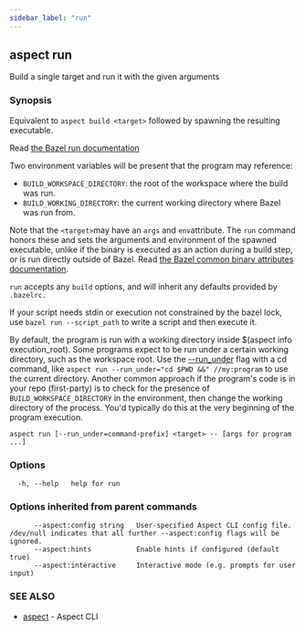 ```yaml
---
sidebar_label: "run"
---
```

## aspect run

Build a single target and run it with the given arguments

### Synopsis

Equivalent to `aspect build <target>` followed by spawning the resulting executable.

Read [the Bazel run documentation](https://bazel.build/docs/user-manual#running-executables)

Two environment variables will be present that the program may reference:
- `BUILD_WORKSPACE_DIRECTORY`: the root of the workspace where the build was run.
- `BUILD_WORKING_DIRECTORY`: the current working directory where Bazel was run from.

Note that the `<target>`may have an `args` and `env`attribute. The `run` command honors these and
sets the arguments and environment of the spawned executable, unlike if the binary is executed as
an action during a build step, or is run directly outside of Bazel.
Read [the Bazel common binary attributes documentation](https://bazel.build/reference/be/common-definitions#common-attributes-binaries).

`run` accepts any `build` options, and will inherit any defaults provided by `.bazelrc.`

If your script needs stdin or execution not constrained by the bazel lock,
use `bazel run --script_path` to write a script and then execute it.

By default, the program is run with a working directory inside $(aspect info execution_root).
Some programs expect to be run under a certain working directory, such as the workspace root.
Use the [--run_under](https://bazel.build/docs/user-manual#run_under) flag with a cd command, like
`aspect run --run_under="cd $PWD &&" //my:program` to use the current directory.
Another common approach if the program's code is in your repo (first-party) is to check for the
presence of `BUILD_WORKSPACE_DIRECTORY` in the environment, then change the working
directory of the process. You'd typically do this at the very beginning of the program execution.


```
aspect run [--run_under=command-prefix] <target> -- [args for program ...]
```

### Options

```
  -h, --help   help for run
```

### Options inherited from parent commands

```
      --aspect:config string   User-specified Aspect CLI config file. /dev/null indicates that all further --aspect:config flags will be ignored.
      --aspect:hints           Enable hints if configured (default true)
      --aspect:interactive     Interactive mode (e.g. prompts for user input)
```

### SEE ALSO

* [aspect](aspect.md)	 - Aspect CLI

